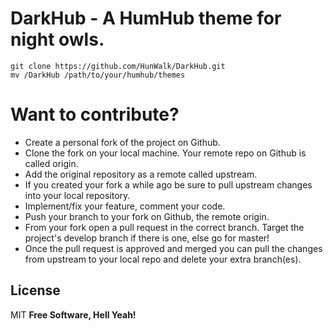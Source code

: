 # DarkHub - A HumHub theme for night owls.

```
git clone https://github.com/HunWalk/DarkHub.git 
mv /DarkHub /path/to/your/humhub/themes
```


# Want to contribute?

- Create a personal fork of the project on Github.
- Clone the fork on your local machine. Your remote repo on Github is called origin.
- Add the original repository as a remote called upstream.
- If you created your fork a while ago be sure to pull upstream changes into your local repository.
- Implement/fix your feature, comment your code.
- Push your branch to your fork on Github, the remote origin.
- From your fork open a pull request in the correct branch. Target the project's develop branch if there is one, else go for master!
- Once the pull request is approved and merged you can pull the changes from upstream to your local repo and delete your extra branch(es).

License
----

MIT
**Free Software, Hell Yeah!**
